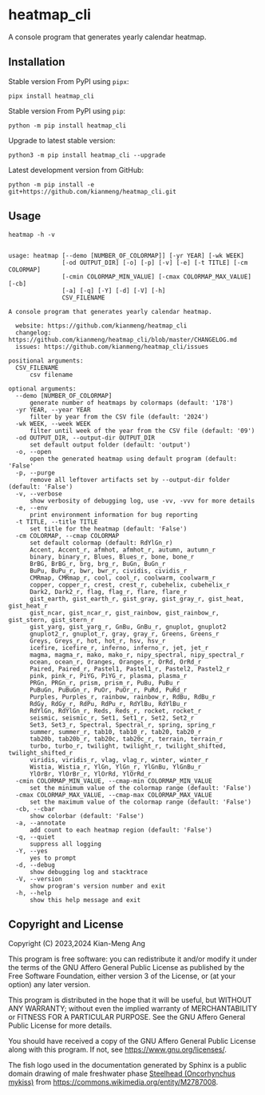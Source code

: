 # heatmap_cli

A console program that generates yearly calendar heatmap.

## Installation

Stable version From PyPI using `pipx`:

```console
pipx install heatmap_cli
```

Stable version From PyPI using `pip`:

```console
python -m pip install heatmap_cli
```

Upgrade to latest stable version:

```console
python3 -m pip install heatmap_cli --upgrade
```

Latest development version from GitHub:

```console
python -m pip install -e git+https://github.com/kianmeng/heatmap_cli.git
```

## Usage

```console
heatmap -h -v
```

```console

usage: heatmap [--demo [NUMBER_OF_COLORMAP]] [-yr YEAR] [-wk WEEK]
               [-od OUTPUT_DIR] [-o] [-p] [-v] [-e] [-t TITLE] [-cm COLORMAP]
               [-cmin COLORMAP_MIN_VALUE] [-cmax COLORMAP_MAX_VALUE] [-cb]
               [-a] [-q] [-Y] [-d] [-V] [-h]
               CSV_FILENAME

A console program that generates yearly calendar heatmap.

  website: https://github.com/kianmeng/heatmap_cli
  changelog: https://github.com/kianmeng/heatmap_cli/blob/master/CHANGELOG.md
  issues: https://github.com/kianmeng/heatmap_cli/issues

positional arguments:
  CSV_FILENAME
      csv filename

optional arguments:
  --demo [NUMBER_OF_COLORMAP]
      generate number of heatmaps by colormaps (default: '178')
  -yr YEAR, --year YEAR
      filter by year from the CSV file (default: '2024')
  -wk WEEK, --week WEEK
      filter until week of the year from the CSV file (default: '09')
  -od OUTPUT_DIR, --output-dir OUTPUT_DIR
      set default output folder (default: 'output')
  -o, --open
      open the generated heatmap using default program (default: 'False'
  -p, --purge
      remove all leftover artifacts set by --output-dir folder (default: 'False')
  -v, --verbose
      show verbosity of debugging log, use -vv, -vvv for more details
  -e, --env
      print environment information for bug reporting
  -t TITLE, --title TITLE
      set title for the heatmap (default: 'False')
  -cm COLORMAP, --cmap COLORMAP
      set default colormap (default: RdYlGn_r)
      Accent, Accent_r, afmhot, afmhot_r, autumn, autumn_r
      binary, binary_r, Blues, Blues_r, bone, bone_r
      BrBG, BrBG_r, brg, brg_r, BuGn, BuGn_r
      BuPu, BuPu_r, bwr, bwr_r, cividis, cividis_r
      CMRmap, CMRmap_r, cool, cool_r, coolwarm, coolwarm_r
      copper, copper_r, crest, crest_r, cubehelix, cubehelix_r
      Dark2, Dark2_r, flag, flag_r, flare, flare_r
      gist_earth, gist_earth_r, gist_gray, gist_gray_r, gist_heat, gist_heat_r
      gist_ncar, gist_ncar_r, gist_rainbow, gist_rainbow_r, gist_stern, gist_stern_r
      gist_yarg, gist_yarg_r, GnBu, GnBu_r, gnuplot, gnuplot2
      gnuplot2_r, gnuplot_r, gray, gray_r, Greens, Greens_r
      Greys, Greys_r, hot, hot_r, hsv, hsv_r
      icefire, icefire_r, inferno, inferno_r, jet, jet_r
      magma, magma_r, mako, mako_r, nipy_spectral, nipy_spectral_r
      ocean, ocean_r, Oranges, Oranges_r, OrRd, OrRd_r
      Paired, Paired_r, Pastel1, Pastel1_r, Pastel2, Pastel2_r
      pink, pink_r, PiYG, PiYG_r, plasma, plasma_r
      PRGn, PRGn_r, prism, prism_r, PuBu, PuBu_r
      PuBuGn, PuBuGn_r, PuOr, PuOr_r, PuRd, PuRd_r
      Purples, Purples_r, rainbow, rainbow_r, RdBu, RdBu_r
      RdGy, RdGy_r, RdPu, RdPu_r, RdYlBu, RdYlBu_r
      RdYlGn, RdYlGn_r, Reds, Reds_r, rocket, rocket_r
      seismic, seismic_r, Set1, Set1_r, Set2, Set2_r
      Set3, Set3_r, Spectral, Spectral_r, spring, spring_r
      summer, summer_r, tab10, tab10_r, tab20, tab20_r
      tab20b, tab20b_r, tab20c, tab20c_r, terrain, terrain_r
      turbo, turbo_r, twilight, twilight_r, twilight_shifted, twilight_shifted_r
      viridis, viridis_r, vlag, vlag_r, winter, winter_r
      Wistia, Wistia_r, YlGn, YlGn_r, YlGnBu, YlGnBu_r
      YlOrBr, YlOrBr_r, YlOrRd, YlOrRd_r
  -cmin COLORMAP_MIN_VALUE, --cmap-min COLORMAP_MIN_VALUE
      set the minimum value of the colormap range (default: 'False')
  -cmax COLORMAP_MAX_VALUE, --cmap-max COLORMAP_MAX_VALUE
      set the maximum value of the colormap range (default: 'False')
  -cb, --cbar
      show colorbar (default: 'False')
  -a, --annotate
      add count to each heatmap region (default: 'False')
  -q, --quiet
      suppress all logging
  -Y, --yes
      yes to prompt
  -d, --debug
      show debugging log and stacktrace
  -V, --version
      show program's version number and exit
  -h, --help
      show this help message and exit
```

## Copyright and License

Copyright (C) 2023,2024 Kian-Meng Ang

This program is free software: you can redistribute it and/or modify it under
the terms of the GNU Affero General Public License as published by the Free
Software Foundation, either version 3 of the License, or (at your option) any
later version.

This program is distributed in the hope that it will be useful, but WITHOUT ANY
WARRANTY; without even the implied warranty of MERCHANTABILITY or FITNESS FOR A
PARTICULAR PURPOSE. See the GNU Affero General Public License for more details.

You should have received a copy of the GNU Affero General Public License along
with this program. If not, see <https://www.gnu.org/licenses/>.

The fish logo used in the documentation generated by Sphinx is a public domain
drawing of male freshwater phase [Steelhead (Oncorhynchus
mykiss)](https://en.wikipedia.org/w/index.php?oldid=1147106962) from
<https://commons.wikimedia.org/entity/M2787008>.
